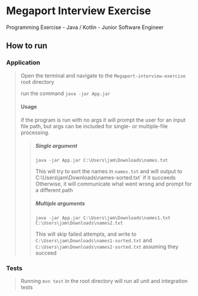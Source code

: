 # Megaport Interview Exercise
Programming Exercise - Java / Kotlin - Junior
Software Engineer

## How to run

### Application

> Open the terminal and navigate to the `Megaport-interview-exercise` root directory
>
> run the command `java -jar App.jar`
>
> #### Usage
> if the program is run with no args it will prompt the user for an input file path, but args can be included for single- or multiple-file processing.
>
>> ##### Single argument
>>
>> `java -jar App.jar C:\Users\jam\Downloads\names.txt`
>>
>> This will try to sort the names in `names.txt` and will output to C:\Users\jam\Downloads\names-sorted.txt` if it succeeds
>> Otherwise, it will communicate what went wrong and prompt for a different path
>>
>> ##### Multiple arguments
>>
>> `java -jar App.jar C:\Users\jam\Downloads\names1.txt C:\Users\jam\Downloads\names2.txt`
>>
>> This will skip failed attempts, and write to `C:\Users\jam\Downloads\names1-sorted.txt` and `C:\Users\jam\Downloads\names2-sorted.txt` assuming they succeed


### Tests

> Running `mvn test` in the root directory will run all unit and integration tests
